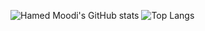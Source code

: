 ![Hamed Moodi's GitHub stats](https://github-readme-stats.vercel.app/api?username=hamedmoody&show_icons=false&theme=dark)
![Top Langs](https://github-readme-stats.vercel.app/api/top-langs/?username=hamedmoody&layout=compact) 
